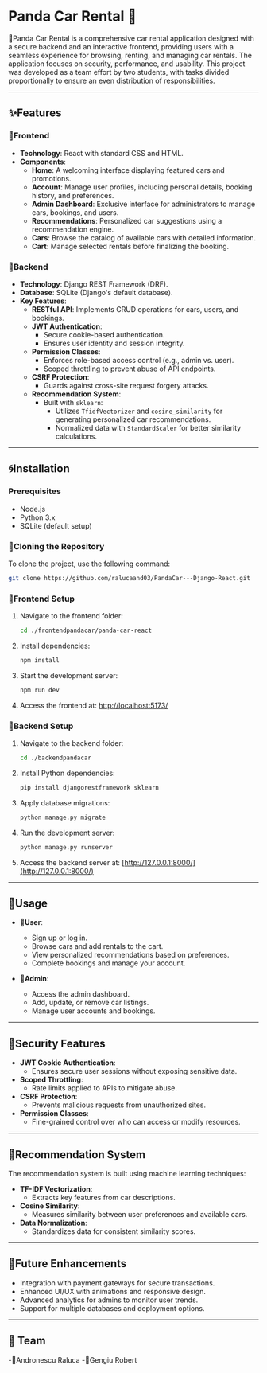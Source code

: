 # Panda Car Rental 🐼

🐼Panda Car Rental is a comprehensive car rental application designed with a secure backend and an interactive frontend, providing users with a seamless experience for browsing, renting, and managing car rentals. The application focuses on security, performance, and usability. This project was developed as a team effort by two students, with tasks divided proportionally to ensure an even distribution of responsibilities.

---

## ✨Features

### 🌝Frontend
- **Technology**: React with standard CSS and HTML.
- **Components**:
  - **Home**: A welcoming interface displaying featured cars and promotions.
  - **Account**: Manage user profiles, including personal details, booking history, and preferences.
  - **Admin Dashboard**: Exclusive interface for administrators to manage cars, bookings, and users.
  - **Recommendations**: Personalized car suggestions using a recommendation engine.
  - **Cars**: Browse the catalog of available cars with detailed information.
  - **Cart**: Manage selected rentals before finalizing the booking.

### 🌚Backend
- **Technology**: Django REST Framework (DRF).
- **Database**: SQLite (Django's default database).
- **Key Features**:
  - **RESTful API**: Implements CRUD operations for cars, users, and bookings.
  - **JWT Authentication**:
    - Secure cookie-based authentication.
    - Ensures user identity and session integrity.
  - **Permission Classes**:
    - Enforces role-based access control (e.g., admin vs. user).
    - Scoped throttling to prevent abuse of API endpoints.
  - **CSRF Protection**:
    - Guards against cross-site request forgery attacks.
  - **Recommendation System**:
    - Built with `sklearn`:
      - Utilizes `TfidfVectorizer` and `cosine_similarity` for generating personalized car recommendations.
      - Normalized data with `StandardScaler` for better similarity calculations.

---

## 🌀Installation

### Prerequisites
- Node.js
- Python 3.x
- SQLite (default setup)

### 🚗Cloning the Repository
To clone the project, use the following command:
```bash
git clone https://github.com/ralucaand03/PandaCar---Django-React.git
```

### 🌝Frontend Setup
1. Navigate to the frontend folder:
   ```bash
   cd ./frontendpandacar/panda-car-react
   ```
2. Install dependencies:
   ```bash
   npm install
   ```
3. Start the development server:
   ```bash
   npm run dev
   ```
4. Access the frontend at:
   [http://localhost:5173/](http://localhost:5173/)

### 🌚Backend Setup
1. Navigate to the backend folder:
   ```bash
   cd ./backendpandacar
   ```
2. Install Python dependencies:
   ```bash
   pip install djangorestframework sklearn
   ```
3. Apply database migrations:
   ```bash
   python manage.py migrate
   ```
4. Run the development server:
   ```bash
   python manage.py runserver
   ```
5. Access the backend server at:
   [http://127.0.0.1:8000/](http://127.0.0.1:8000/)

---

## 🤖Usage
- **🌟User**:
  - Sign up or log in.
  - Browse cars and add rentals to the cart.
  - View personalized recommendations based on preferences.
  - Complete bookings and manage your account.

- **🌟Admin**:
  - Access the admin dashboard.
  - Add, update, or remove car listings.
  - Manage user accounts and bookings.

---

## 🔐Security Features
- **JWT Cookie Authentication**:
  - Ensures secure user sessions without exposing sensitive data.
- **Scoped Throttling**:
  - Rate limits applied to APIs to mitigate abuse.
- **CSRF Protection**:
  - Prevents malicious requests from unauthorized sites.
- **Permission Classes**:
  - Fine-grained control over who can access or modify resources.

---

## 📎Recommendation System
The recommendation system is built using machine learning techniques:
- **TF-IDF Vectorization**:
  - Extracts key features from car descriptions.
- **Cosine Similarity**:
  - Measures similarity between user preferences and available cars.
- **Data Normalization**:
  - Standardizes data for consistent similarity scores.

---

## 🧩Future Enhancements
- Integration with payment gateways for secure transactions.
- Enhanced UI/UX with animations and responsive design.
- Advanced analytics for admins to monitor user trends.
- Support for multiple databases and deployment options.

---

## 👥 Team 
-🌝Andronescu Raluca
-🌚Gengiu Robert



